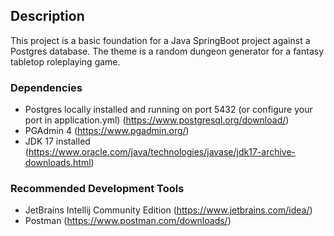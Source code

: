 ## Description

This project is a basic foundation for a Java SpringBoot project against a Postgres database. The theme is a random dungeon generator for a fantasy tabletop roleplaying game.


### Dependencies

* Postgres locally installed and running on port 5432 (or configure your port in application.yml) (https://www.postgresql.org/download/)
* PGAdmin 4 (https://www.pgadmin.org/)
* JDK 17 installed (https://www.oracle.com/java/technologies/javase/jdk17-archive-downloads.html)

### Recommended Development Tools
* JetBrains Intellij Community Edition (https://www.jetbrains.com/idea/) 
* Postman (https://www.postman.com/downloads/)